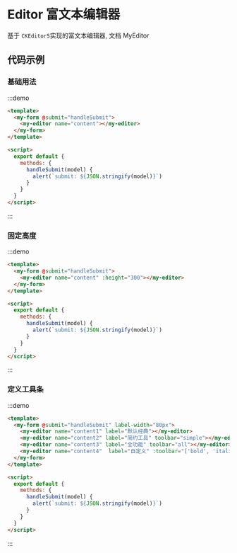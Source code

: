 # Editor 富文本编辑器

基于 `CKEditor5`实现的富文本编辑器, 文档 <api-link href="components/my-editor">MyEditor</api-link>

## 代码示例

### 基础用法

:::demo
```html
<template>
  <my-form @submit="handleSubmit">
    <my-editor name="content"></my-editor>
  </my-form>
</template>

<script>
  export default {
    methods: {
      handleSubmit(model) {
        alert(`submit: ${JSON.stringify(model)}`)
      }
    }
  }
</script>

```
:::

### 固定高度

:::demo
```html
<template>
  <my-form @submit="handleSubmit">
    <my-editor name="content" :height="300"></my-editor>
  </my-form>
</template>

<script>
  export default {
    methods: {
      handleSubmit(model) {
        alert(`submit: ${JSON.stringify(model)}`)
      }
    }
  }
</script>


```
:::

### 定义工具条

:::demo
```html
<template>
  <my-form @submit="handleSubmit" label-width="80px">
    <my-editor name="content1" label="默认经典"></my-editor>
    <my-editor name="content2" label="简约工具" toolbar="simple"></my-editor>
    <my-editor name="content3" label="全功能" toolbar="all"></my-editor>
    <my-editor name="content4"  label="自定义" :toolbar="['bold', 'italic']"></my-editor>
  </my-form>
</template>

<script>
  export default {
    methods: {
      handleSubmit(model) {
        alert(`submit: ${JSON.stringify(model)}`)
      }
    }
  }
</script>


```
:::
